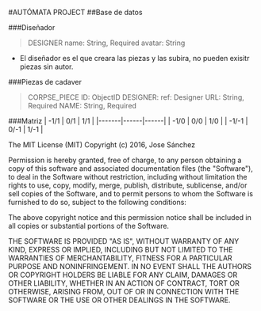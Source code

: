 #AUTÓMATA PROJECT
##Base de datos

###Diseñador
> DESIGNER
> name: String, Required
> avatar: String

- El diseñador es el que creara las piezas y las subira, no pueden exisitr piezas sin autor.

###Piezas de cadaver
> CORPSE_PIECE
> ID: ObjectID
> DESIGNER: ref: Designer
> URL: String, Required
> NAME: String, Required

###Matriz
| -1/1 | 0/1 | 1/1 |
|-------|------|------|
| -1/0 | 0/0 | 1/0 |
| -1/-1 | 0/-1 | 1/-1 |


The MIT License (MIT)
Copyright (c) 2016, Jose Sánchez

Permission is hereby granted, free of charge, to any person obtaining
a copy of this software and associated documentation files (the
"Software"), to deal in the Software without restriction, including
without limitation the rights to use, copy, modify, merge, publish,
distribute, sublicense, and/or sell copies of the Software, and to
permit persons to whom the Software is furnished to do so, subject to
the following conditions:

The above copyright notice and this permission notice shall be
included in all copies or substantial portions of the Software.

THE SOFTWARE IS PROVIDED "AS IS", WITHOUT WARRANTY OF ANY KIND,
EXPRESS OR IMPLIED, INCLUDING BUT NOT LIMITED TO THE WARRANTIES OF
MERCHANTABILITY, FITNESS FOR A PARTICULAR PURPOSE AND
NONINFRINGEMENT. IN NO EVENT SHALL THE AUTHORS OR COPYRIGHT HOLDERS BE
LIABLE FOR ANY CLAIM, DAMAGES OR OTHER LIABILITY, WHETHER IN AN ACTION
OF CONTRACT, TORT OR OTHERWISE, ARISING FROM, OUT OF OR IN CONNECTION
WITH THE SOFTWARE OR THE USE OR OTHER DEALINGS IN THE SOFTWARE.